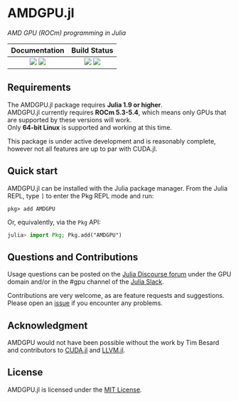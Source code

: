 # AMDGPU.jl

*AMD GPU (ROCm) programming in Julia*

| **Documentation**                                                       | **Build Status**                                              |
|:---------------------------------------:|:-------------------------------------------------------------:|
| [![][docs-stable-img]][docs-stable-url] [![][docs-dev-img]][docs-dev-url] | [![][buildkite-img]][buildkite-url] [![][codecov-img]][codecov-url] |

[buildkite-img]: https://badge.buildkite.com/b1b3b0e3d13add4aa5a64c866937fde364ad777813725ef887.svg?branch=master
[buildkite-url]: https://buildkite.com/julialang/amdgpu-dot-jl

[codecov-img]: https://codecov.io/gh/JuliaGPU/AMDGPU.jl/branch/master/graph/badge.svg
[codecov-url]: https://codecov.io/gh/JuliaGPU/AMDGPU.jl

[docs-stable-img]: https://img.shields.io/badge/docs-stable-blue.svg
[docs-stable-url]: https://amdgpu.juliagpu.org/stable

[docs-dev-img]: https://img.shields.io/badge/docs-dev-blue.svg
[docs-dev-url]: https://amdgpu.juliagpu.org/dev

## Requirements

The AMDGPU.jl package requires **Julia 1.9 or higher**.\
AMDGPU.jl currently requires **ROCm 5.3-5.4**, which means only GPUs that are supported by these versions will work.\
Only **64-bit Linux** is supported and working at this time.

This package is under active development and is reasonably complete, however
not all features are up to par with CUDA.jl.

## Quick start

AMDGPU.jl can be installed with the Julia package manager.
From the Julia REPL, type `]` to enter the Pkg REPL mode and run:

```
pkg> add AMDGPU
```

Or, equivalently, via the `Pkg` API:

```julia
julia> import Pkg; Pkg.add("AMDGPU")
```

## Questions and Contributions

Usage questions can be posted on the [Julia Discourse
forum](https://discourse.julialang.org/c/domain/gpu) under the GPU domain and/or in the #gpu
channel of the [Julia Slack](https://julialang.org/community/).

Contributions are very welcome, as are feature requests and suggestions. Please open an
[issue](https://github.com/JuliaGPU/AMDGPU.jl/issues) if you encounter any problems.

## Acknowledgment

AMDGPU would not have been possible without the work by Tim Besard and
contributors to [CUDA.jl](https://github.com/JuliaGPU/CUDA.jl) and
[LLVM.jl](https://github.com/maleadt/LLVM.jl).

## License

AMDGPU.jl is licensed under the [MIT License](LICENSE.md).
